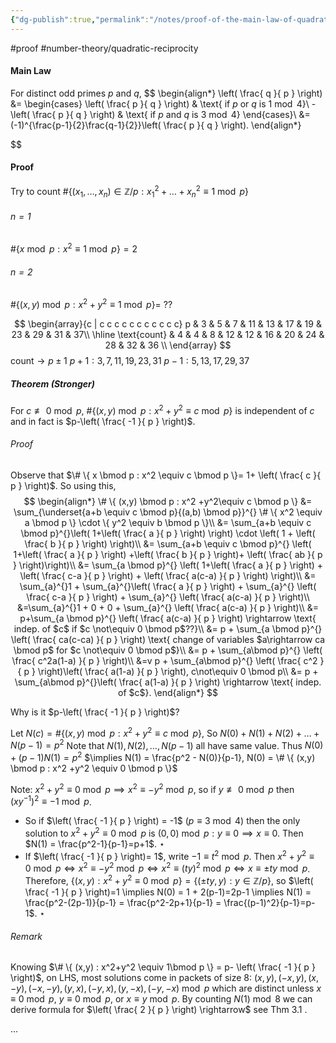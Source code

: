 ```yaml
---
{"dg-publish":true,"permalink":"/notes/proof-of-the-main-law-of-quadratic-reciprocity/"}
---
```


#proof #number-theory/quadratic-reciprocity 

#### Main Law
For distinct odd primes $p$ and $q$, 
$$
\begin{align*}
\left(  \frac{ q }{ p }  \right) &= \begin{cases}
\left(  \frac{ p }{ q }  \right) & \text{ if $p$ or $q$ is $1 \bmod 4$}\\
-\left(  \frac{ p }{ q }  \right) & \text{ if $p$ and $q$ is $3 \bmod 4$}
\end{cases}\\
&= (-1)^{\frac{p-1}{2}\frac{q-1}{2}}\left(  \frac{ p }{ q }  \right).
\end{align*}

$$

#### Proof
Try to count $\# \{ (x_{1},\ldots, x_{n}) \in \mathbb{Z}/p : x_{1}^2 + \ldots + x_{n}^2 \equiv 1 \bmod p \}$ 
###### $n=1$ 
$\# \{ x \bmod p :x^2 \equiv 1 \bmod p \} = 2$
###### $n=2$
$\# \{ (x,y) \bmod p : x^2 +y^2 \equiv 1 \bmod p \}=\ ??$

$$
\begin{array}{c | c c c c c c c c c c c}
p & 3 & 5 & 7 & 11 & 13 & 17 & 19 & 23 & 29 & 31 & 37\\
\hline
\text{count} & 4 & 4 & 8 & 12 & 12 & 16 & 20 & 24 & 28 & 32 & 36 \\
\end{array}
$$
$\text{count} \rightarrow p \pm 1$
$p+1:3,7,11,19,23,31$
$p-1:5,13,17,29,37$

##### Theorem (Stronger)
For $c \not\equiv 0 \bmod p$, $\# \{  (x,y) \bmod p : x^2 + y^2 \equiv c \bmod p \}$ is independent of $c$ and in fact is $p-\left(  \frac{ -1 }{ p }  \right)$. 
###### Proof 
Observe that $\# \{ x \bmod p : x^2 \equiv c \bmod p \}= 1+ \left(  \frac{ c }{ p }  \right)$. So using this,
$$
\begin{align*}
\# \{ (x,y) \bmod p : x^2 +y^2\equiv c \bmod p \} &= \sum_{\underset{a+b \equiv c \bmod p}{(a,b) \bmod p}}^{} \# \{ x^2 \equiv a \bmod p \} \cdot \{ y^2 \equiv b \bmod p \}\\
&= \sum_{a+b \equiv c \bmod p}^{}\left( 1+\left(  \frac{ a }{ p }  \right) \right) \cdot \left( 1 + \left(  \frac{ b }{ p }  \right) \right)\\
&= \sum_{a+b \equiv c \bmod p}^{} \left( 1+\left(  \frac{ a }{ p }  \right) +\left(  \frac{ b }{ p }  \right)+ \left(  \frac{ ab }{ p }  \right)\right)\\
&= \sum_{a \bmod p}^{} \left( 1+\left(  \frac{ a }{ p }  \right) + \left(  \frac{ c-a }{ p }  \right) + \left(  \frac{ a(c-a) }{ p }  \right) \right)\\
&= \sum_{a}^{}1 + \sum_{a}^{}\left(  \frac{ a }{ p }  \right) + \sum_{a}^{} \left(  \frac{ c-a }{ p }  \right) + \sum_{a}^{} \left(  \frac{ a(c-a) }{ p }  \right)\\
&=\sum_{a}^{}1 + 0 + 0 + \sum_{a}^{} \left(  \frac{ a(c-a) }{ p }  \right)\\
&= p+\sum_{a \bmod p}^{} \left(  \frac{ a(c-a) }{ p }  \right) \rightarrow \text{ indep. of $c$ if $c \not\equiv 0 \bmod p$??}\\
&= p + \sum_{a \bmod p}^{} \left(  \frac{ ca(c-ca) }{ p }  \right) \text{ change of variables $a\rightarrow ca \bmod p$ for $c \not\equiv 0 \bmod p$}\\
&= p + \sum_{a\bmod p}^{} \left(  \frac{ c^2a(1-a) }{ p }  \right)\\
&=v p + \sum_{a\bmod p}^{} \left(  \frac{ c^2 }{ p }  \right)\left(  \frac{ a(1-a) }{ p }  \right), c\not\equiv 0 \bmod p\\
&= p + \sum_{a\bmod p}^{}\left(  \frac{ a(1-a) }{ p }  \right) \rightarrow \text{ indep. of $c$}.
\end{align*}
$$

Why is it $p-\left(  \frac{ -1 }{ p }  \right)$?

Let $N(c) = \# \{  (x,y) \bmod p : x^2 + y^2 \equiv c \bmod p \}$,
So $N(0) + N(1) + N(2) + \ldots + N(p-1) = p^2$ 
	Note that $N(1),N(2),\ldots,N(p-1)$ all have same value.
Thus $N(0) + (p-1)N(1) = p^2$
$\implies N(1) = \frac{p^2 - N(0)}{p-1}, N(0) = \# \{ (x,y) \bmod p : x^2 +y^2 \equiv 0 \bmod p \}$

Note: $x^2+y^2 \equiv 0 \bmod p \implies x^2 \equiv -y^2 \bmod p$, so if $y \not\equiv 0 \bmod p$ then $(x y^{-1})^2 \equiv -1\bmod p$.

- So if $\left(  \frac{ -1 }{ p }  \right) = -1$ ($p\equiv 3 \bmod 4$) then the only solution to $x^2 + y^2 \equiv 0 \bmod p$ is $(0,0) \bmod p : y \equiv 0 \implies x\equiv 0$. Then $N(1) = \frac{p^2-1}{p-1}=p+1$. $\star$
- If $\left(  \frac{ -1 }{ p }  \right)= 1$, write $-1\equiv t^2 \bmod p$. Then $x^2+y^2 \equiv 0 \bmod p \iff x^2 \equiv -y^2 \bmod p \iff x^2 \equiv (ty)^2 \bmod p \iff x\equiv \pm ty \bmod p$. Therefore, $\{ (x,y) : x^2+y^2 \equiv 0 \bmod p \} = \{ (\pm ty,y) : y\in \mathbb{Z}/p \}$, so $\left(  \frac{ -1 }{ p }  \right)=1 \implies N(0) = 1 + 2(p-1)=2p-1 \implies N(1) = \frac{p^2-(2p-1)}{p-1} = \frac{p^2-2p+1}{p-1} = \frac{(p-1)^2}{p-1}=p-1$. $\star$

###### Remark
Knowing $\# \{ (x,y) : x^2+y^2 \equiv 1\bmod p \} = p- \left(  \frac{ -1 }{ p }  \right)$, on LHS, most solutions come in packets of size 8:
$(x,y),(-x,y),(x,-y),(-x,-y),(y,x),(-y,x),(y,-x),(-y,-x) \bmod p$ which are distinct unless $x\equiv 0 \bmod p$, $y\equiv 0 \bmod p$, or $x\equiv y \bmod p$. By counting $N(1) \bmod 8$ we can derive formula for $\left(  \frac{ 2 }{ p }  \right) \rightarrow$ see Thm 3.1 .

...